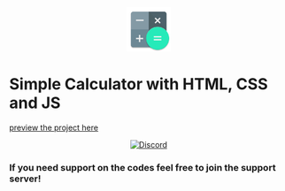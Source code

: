 <div align="center">
  <a href="https://discord.gg/5WqRQYVnjX">
    <img src="/static/Calculator-icon.png" alt="Discord" width="80"/>
  </a>
</div>

# Simple Calculator with HTML, CSS and JS

<a href="https://calculatemath.netlify.app/">preview the project here</a>

<div align="center">
  <a href="https://discord.gg/5WqRQYVnjX">
    <img src="https://user-images.githubusercontent.com/59381835/92191514-d649ad80-ee18-11ea-9bc4-e95c7a122a99.png" alt="Discord" width="80"/>
  </a>
</div>

### If you need support on the codes feel free to join the support server!
